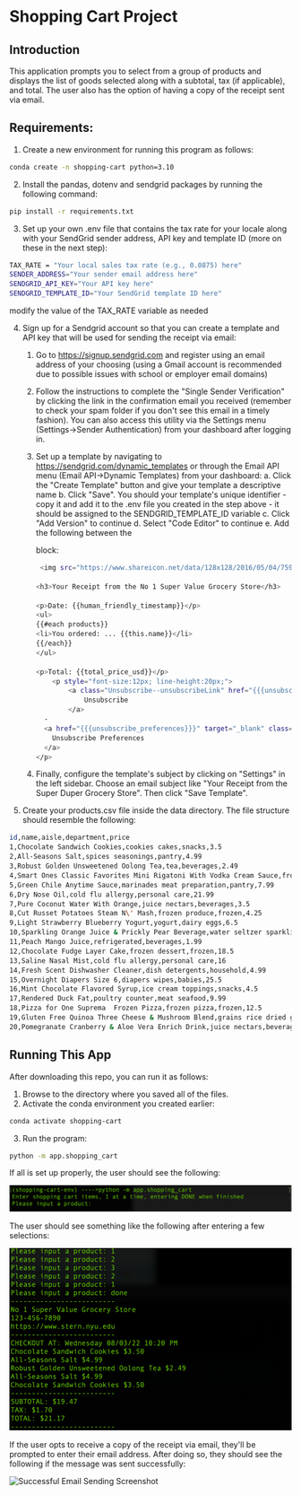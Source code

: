 # Shopping Cart Project

## Introduction

This application prompts you to select from a group of products and displays the list of goods selected along with a subtotal, tax (if applicable), and total. The user also has the option of having a copy of the receipt sent via email.

## Requirements:

1. Create a new environment for running this program as follows:

```sh
conda create -n shopping-cart python=3.10
```
2. Install the pandas, dotenv and sendgrid packages by running the following command:

```sh
pip install -r requirements.txt
```

3. Set up your own .env file that contains the tax rate for your locale along with your SendGrid sender address, API key and template ID (more on these in the next step):

```sh
TAX_RATE = "Your local sales tax rate (e.g., 0.0875) here"
SENDER_ADDRESS="Your sender email address here"
SENDGRID_API_KEY="Your API key here"
SENDGRID_TEMPLATE_ID="Your SendGrid template ID here"
```
modify the value of the TAX_RATE variable as needed

4. Sign up for a Sendgrid account so that you can create a template and API key that will be used for sending the receipt via email:
    1. Go to https://signup.sendgrid.com and register using an email address of your choosing (using a Gmail account is recommended due to possible issues with school or employer email domains)
    2. Follow the instructions to complete the "Single Sender Verification" by clicking the link in the confirmation email you received (remember to check your spam folder if you don't see this email in a timely fashion). You can also access this utility via the Settings menu (Settings->Sender Authentication) from your dashboard after logging in.
    3. Set up a template by navigating to https://sendgrid.com/dynamic_templates or through the Email API menu (Email API->Dynamic Templates) from your dashboard:
        a. Click the "Create Template" button and give your template a descriptive name
        b. Click "Save". You should your template's unique identifier - copy it and add it to the .env file you created in the step above - it should be assigned to the SENDGRID_TEMPLATE_ID variable
        c. Click "Add Version" to continue
        d. Select "Code Editor" to continue
        e. Add the following between the <div></div> block:
        ```sh
         <img src="https://www.shareicon.net/data/128x128/2016/05/04/759867_food_512x512.png">

        <h3>Your Receipt from the No 1 Super Value Grocery Store</h3>

        <p>Date: {{human_friendly_timestamp}}</p>
        <ul>
        {{#each products}}
    	<li>You ordered: ... {{this.name}}</li>
        {{/each}}
        </ul>

        <p>Total: {{total_price_usd}}</p>
            <p style="font-size:12px; line-height:20px;">
                <a class="Unsubscribe--unsubscribeLink" href="{{{unsubscribe}}}" target="_blank" style="font-family:sans-serif;text-decoration:none;">
                    Unsubscribe
                </a>
          -
          <a href="{{{unsubscribe_preferences}}}" target="_blank" class="Unsubscribe--unsubscribePreferences" style="font-family:sans-serif;text-decoration:none;">
            Unsubscribe Preferences
          </a>
        </p>
        ```

    4. Finally, configure the template's subject by clicking on "Settings" in the left sidebar. Choose an email subject like "Your Receipt from the Super Duper Grocery Store". Then click "Save Template".


5. Create your products.csv file inside the data directory. The file structure should resemble the following:
```sh
id,name,aisle,department,price
1,Chocolate Sandwich Cookies,cookies cakes,snacks,3.5
2,All-Seasons Salt,spices seasonings,pantry,4.99
3,Robust Golden Unsweetened Oolong Tea,tea,beverages,2.49
4,Smart Ones Classic Favorites Mini Rigatoni With Vodka Cream Sauce,frozen meals,frozen,6.99
5,Green Chile Anytime Sauce,marinades meat preparation,pantry,7.99
6,Dry Nose Oil,cold flu allergy,personal care,21.99
7,Pure Coconut Water With Orange,juice nectars,beverages,3.5
8,Cut Russet Potatoes Steam N\' Mash,frozen produce,frozen,4.25
9,Light Strawberry Blueberry Yogurt,yogurt,dairy eggs,6.5
10,Sparkling Orange Juice & Prickly Pear Beverage,water seltzer sparkling water,beverages,2.99
11,Peach Mango Juice,refrigerated,beverages,1.99
12,Chocolate Fudge Layer Cake,frozen dessert,frozen,18.5
13,Saline Nasal Mist,cold flu allergy,personal care,16
14,Fresh Scent Dishwasher Cleaner,dish detergents,household,4.99
15,Overnight Diapers Size 6,diapers wipes,babies,25.5
16,Mint Chocolate Flavored Syrup,ice cream toppings,snacks,4.5
17,Rendered Duck Fat,poultry counter,meat seafood,9.99
18,Pizza for One Suprema  Frozen Pizza,frozen pizza,frozen,12.5
19,Gluten Free Quinoa Three Cheese & Mushroom Blend,grains rice dried goods,dry goods pasta,3.99
20,Pomegranate Cranberry & Aloe Vera Enrich Drink,juice nectars,beverages,4.25
```


## Running This App

After downloading this repo, you can run it as follows:

1. Browse to the directory where you saved all of the files.
2. Activate the conda environment you created earlier:
```sh
conda activate shopping-cart
```
3. Run the program:
```sh
python -m app.shopping_cart
```

If all is set up properly, the user should see the following:

![Initial Sxcreenshot When Running the App](https://github.com/nyusternra271/miscellaneous/blob/main/screen-1.png)

The user should see something like the following after entering a few selections:

![Second Screenshot When Running the App](https://github.com/nyusternra271/miscellaneous/blob/main/screenshot-2.png)

If the user opts to receive a copy of the receipt via email, they'll be prompted to enter their email address. After doing so, they should see the following if the message was sent successfully:

![Successful Email Sending Screenshot](https:/github.com/nyusternra271/miscellaneous/blob/main/screenshot-3.png)